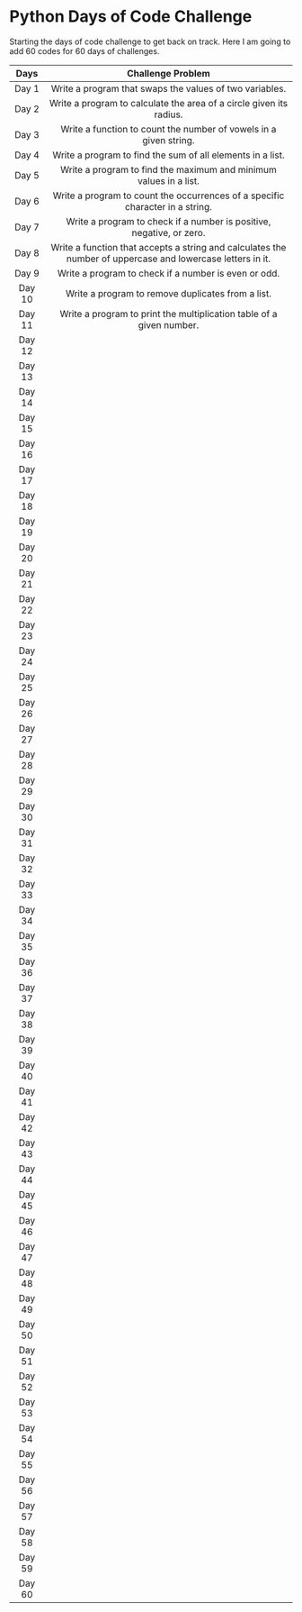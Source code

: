 # Python Days of Code Challenge

Starting the days of code challenge to get back on track.
Here I am going to add 60 codes for 60 days of challenges.

**Days**| **Challenge Problem**
| :---: | :---:
Day 1  | Write a program that swaps the values of two variables.
Day 2  | Write a program to calculate the area of a circle given its radius.
Day 3  | Write a function to count the number of vowels in a given string.
Day 4  | Write a program to find the sum of all elements in a list.
Day 5  | Write a program to find the maximum and minimum values in a list.
Day 6  | Write a program to count the occurrences of a specific character in a string.
Day 7  | Write a program to check if a number is positive, negative, or zero.
Day 8  | Write a function that accepts a string and calculates the number of uppercase and lowercase letters in it.
Day 9  | Write a program to check if a number is even or odd.
Day 10 | Write a program to remove duplicates from a list.
Day 11 | Write a program to print the multiplication table of a given number.
Day 12 | 
Day 13 | 
Day 14 | 
Day 15 | 
Day 16 | 
Day 17 | 
Day 18 | 
Day 19 | 
Day 20 | 
Day 21 | 
Day 22 | 
Day 23 | 
Day 24 | 
Day 25 | 
Day 26 | 
Day 27 | 
Day 28 | 
Day 29 | 
Day 30 | 
Day 31 | 
Day 32 | 
Day 33 | 
Day 34 | 
Day 35 | 
Day 36 | 
Day 37 | 
Day 38 | 
Day 39 | 
Day 40 | 
Day 41 | 
Day 42 | 
Day 43 | 
Day 44 | 
Day 45 | 
Day 46 | 
Day 47 | 
Day 48 | 
Day 49 | 
Day 50 | 
Day 51 | 
Day 52 | 
Day 53 | 
Day 54 | 
Day 55 | 
Day 56 | 
Day 57 | 
Day 58 | 
Day 59 | 
Day 60 | 